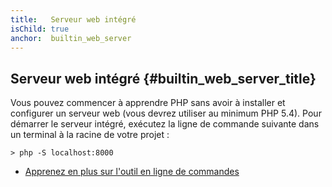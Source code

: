 ```yaml
---
title:   Serveur web intégré
isChild: true
anchor:  builtin_web_server
---
```


## Serveur web intégré {#builtin_web_server_title}

Vous pouvez commencer à apprendre PHP sans avoir à installer et configurer un serveur web (vous devrez utiliser au 
minimum PHP 5.4). Pour démarrer le serveur intégré, exécutez la ligne de commande suivante dans un terminal à la racine 
de votre projet :

    > php -S localhost:8000

* [Apprenez en plus sur l'outil en ligne de commandes][cli-server]

[cli-server]: http://www.php.net/manual/fr/features.commandline.webserver.php
